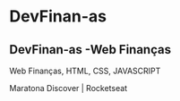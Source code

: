 # DevFinan-as
## DevFinan-as -Web Finanças
<p>Web Finanças, HTML, CSS, JAVASCRIPT</p>
<p>Maratona Discover | Rocketseat</p>
